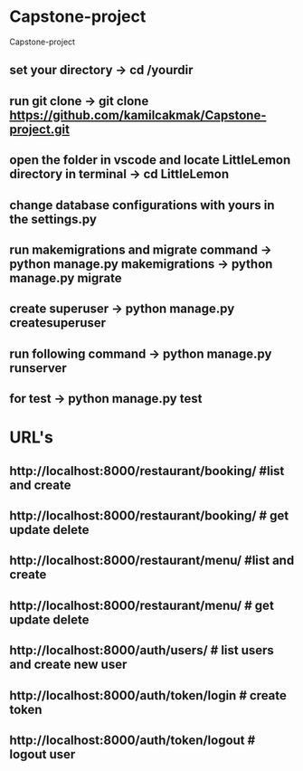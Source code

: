 # Capstone-project
Capstone-project

## set your directory -> cd /yourdir
## run git clone -> git clone https://github.com/kamilcakmak/Capstone-project.git
## open the folder in vscode and locate LittleLemon directory in terminal -> cd LittleLemon
## change database configurations with yours in the settings.py
## run makemigrations and migrate command -> python manage.py makemigrations -> python manage.py migrate                                          
## create superuser -> python manage.py createsuperuser
## run following command -> python manage.py runserver
## for test  -> python manage.py test

# URL's
## http://localhost:8000/restaurant/booking/ #list and create
## http://localhost:8000/restaurant/booking/<pk> # get update delete
## http://localhost:8000/restaurant/menu/ #list and create
## http://localhost:8000/restaurant/menu/<pk> # get update delete
## http://localhost:8000/auth/users/ # list users and create new user
## http://localhost:8000/auth/token/login # create token
## http://localhost:8000/auth/token/logout # logout user

